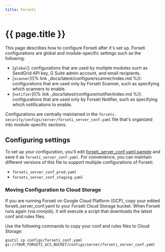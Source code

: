 ```yaml
---
title: Forseti
---
```


# {{ page.title }}

This page describes how to configure Forseti after it's set up. Forseti configurations
are global and module-specific settings such as the following:

-   [`global`]: configurations that are used by multiple modules such as SendGrid API key,
    G Suite admin account, and email recipients.
-   [`scanner`]({% link _docs/latest/configure/scanner/index.md %}): configurations that are used only by Forseti Scanner, such as
    specifying which scanners to enable.
-   [`notifier`]({% link _docs/latest/configure/notifier/index.md %}): configurations that are used only by Forseti Notifier, such as
    specifying which notifications to enable.

Configurations are centrally maintained in the
`forseti-security/configs/server/forseti_server_conf.yaml` file that's organized into
module-specific sections.

## Configuring settings

To set up your configuration, you'll edit
[forseti_server_conf.yaml.sample](https://github.com/GoogleCloudPlatform/forseti-security/blob/2.0-dev/configs/server/forseti_conf_server.yaml.sample)
and save it as `forseti_server_conf.yaml`. For convenience, you can maintain different
versions of this file to support multiple configurations of Forseti.

-   `forseti_server_conf_prod.yaml`
-   `forseti_server_conf_staging.yaml`


### Moving Configuration to Cloud Storage

If you are running Forseti on Google Cloud Platform (GCP), copy your edited forseti_server_conf.yaml to
your Forseti Cloud Storage bucket. When Forseti runs again (via cronjob), it will execute a
script that downloads the latest conf and rules files.

Use the following commands to copy your conf and rules files to Cloud Storage:

```
gsutil cp configs/forseti_conf.yaml gs://YOUR_FORSETI_GCS_BUCKET/configs/server/forseti_server_conf.yaml
```